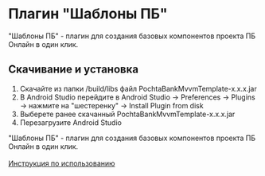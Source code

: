 **Плагин "Шаблоны ПБ"**
=====
"Шаблоны ПБ" - плагин для создания базовых компонентов проекта ПБ Онлайн в один клик.

Скачивание и установка
--------
1. Скачайте из папки /build/libs файл PochtaBankMvvmTemplate-x.x.x.jar
2. В Android Studio перейдите в Android Studio -> Preferences -> Plugins -> нажмите на "шестеренку" -> Install Plugin from disk
3. Выберете ранее скачанный PochtaBankMvvmTemplate-x.x.x.jar
4. Перезагрузите Android Studio

<!-- Plugin description -->
"Шаблоны ПБ" - плагин для создания базовых компонентов проекта ПБ Онлайн в один клик.
<br/><br/>[Инструкция по использованию](https://confluence.pochtabank.ru/pages/viewpage.action?pageId=161994833)
<!-- Plugin description end -->

